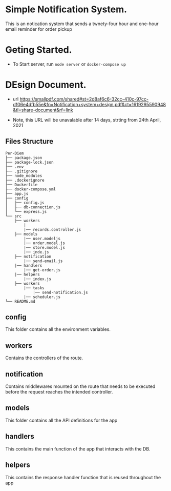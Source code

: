 # Simple Notification System. 

This is an notication system that sends a twnety-four hour and one-hour email reminder for order pickup

# Geting  Started.
- To Start server,  run `node server` or `docker-compose up`

# DEsign  Document.
- url https://smallpdf.com/shared#st=2d8af6c6-32cc-410c-97cc-df06e4dfb55e&fn=Notification+system+design.pdf&ct=1619295590948&tl=share-document&rf=link

- Note, this URL will be unavalable after 14 days, strting from 24th April, 2021

## Files Structure
```
Per-Diem
├── package.json
├── package-lock.json
├── .env
├── .gitignore
├── node_modules
├── .dockerignore
├── Dockerfile
├── docker-compose.yml
├── app.js
├── config
│   ├── config.js
│   ├── db-connection.js
│   └── express.js
└── src
    ├── workers
        |
        |── records.controller.js
    ├── models
        |── user.modeljs
        |── order.model.js
        |── store.model.js
        |── inde.js
    ├── notification
        |── send-email.js
    |── handlers
        |── get-order.js
    |── helpers
        |── index.js
    ├── workers
        |── tasks
            |── send-notification.js
        |── scheduler.js
└── README.md
```

## config
This folder contains all the environment variables.

## workers
Contains the controllers of the route.

## notification
Contains middlewares mounted on the route that needs to be executed before the request reaches the intended controller.

## models
This folder contains all the API definitions for the app

## handlers
This contains the main function of the app that interacts with the DB.

## helpers
This contains the response handler function that is reused throughout the app

